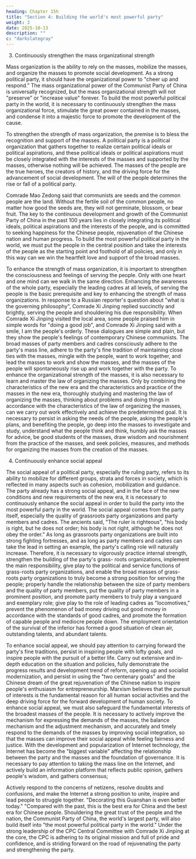 ```yaml
---
heading: Chapter 15h
title: "Section 4: Building the world's most powerful party"
weight: 3
date: 2025-10-13
description: ""
c: "darkslategray"
---
```



3. Continuously strengthen the mass organizational strength

Mass organization is the ability to rely on the masses, mobilize the masses, and organize the masses
to promote social development. As a strong political party, it should have the organizational power
to "cheer up and respond.” The mass organizational power of the Communist Party of China is
universally recognized, but the mass organizational strength will not "preserve" or "increase value"
forever. To build the most powerful political party in the world, it is necessary to continuously
strengthen the mass organizational force, stimulate the great power contained in the masses, and
condense it into a majestic force to promote the development of the cause.

To strengthen the strength of mass organization, the premise is to bless the recognition and support
of the masses. A political party is a political organization that gathers together to realize certain
political ideals or political aspirations, and these political ideals or political aspirations must be
closely integrated with the interests of the masses and supported by the masses, otherwise nothing
will be achieved. The masses of the people are the true heroes, the creators of history, and the driving
force for the advancement of social development. The will of the people determines the rise or fall
of a political party. 

Comrade Mao Zedong said that communists are seeds and the common people
are the land. Without the fertile soil of the common people, no matter how good the seeds are, they
will not germinate, blossom, or bear fruit. The key to the continuous development and growth of the
Communist Party of China in the past 100 years lies in closely integrating its political ideals,
political aspirations and the interests of the people, and is committed to seeking happiness for the
Chinese people, rejuvenation of the Chinese nation and human progress. To build the most powerful
political party in the world, we must put the people in the central position and take the interests of
the people as the starting point and foothold of all policies, and only in this way can we win the
heartfelt love and support of the broad masses.

To enhance the strength of mass organization, it is important to strengthen the consciousness and
feelings of serving the people. Only with one heart and one mind can we walk in the same direction.
Enhancing the awareness of the whole party, especially the leading cadres at all levels, of serving
the people is the basic prerequisite and key to enhancing the strength of mass organizations. In
response to a Russian reporter's question about "what is the governing philosophy", Comrade Xi
Jinping replied succinctly and brightly, serving the people and shouldering his due responsibility.
When Comrade Xi Jinping visited the local area, some people praised him in simple words for
"doing a good job", and Comrade Xi Jinping said with a smile, I am the people's orderly. These
dialogues are simple and plain, but they show the people's feelings of contemporary Chinese
communists. The broad masses of party members and cadres consciously adhere to the party's mass
line, adhere to the party's fine tradition of maintaining close ties with the masses, mingle with the
people, want to work together, and lead the masses to work and show the masses, and the masses of
the people will spontaneously rise up and work together with the party.
To enhance the organizational strength of the masses, it is also necessary to learn and master the
law of organizing the masses. Only by combining the characteristics of the new era and the
characteristics and practice of the masses in the new era, thoroughly studying and mastering the law
of organizing the masses, thinking about problems and doing things in accordance with the
characteristics of the law of organizing the masses, can we carry out work effectively and achieve
the predetermined goal. It is necessary to persist in asking the needs of the people, asking the
people's plans, and benefiting the people, go deep into the masses to investigate and study,
understand what the people think and think, humbly ask the masses for advice, be good students of
the masses, draw wisdom and nourishment from the practice of the masses, and seek policies,
measures, and methods for organizing the masses from the creation of the masses.

4. Continuously enhance social appeal

The social appeal of a political party, especially the ruling party, refers to its ability to mobilize for
different groups, strata and forces in society, which is reflected in many aspects such as cohesion,
mobilization and guidance. The party already has a strong social appeal, and in the face of the new
conditions and new requirements of the new era, it is necessary to continuously enhance the social
appeal in order to build the party into the most powerful party in the world.
The social appeal comes from the party itself, especially the quality of grassroots party organizations
and party members and cadres. The ancients said, "The ruler is righteous", "his body is right, but he
does not order; his body is not right, although he does not obey the order.” As long as grassroots
party organizations are built into strong fighting fortresses, and as long as party members and cadres
can take the lead in setting an example, the party's calling role will naturally increase. Therefore, it
is necessary to vigorously practice internal strength, strengthen the building of the party's grass-
roots organizations, implement the main responsibility, give play to the political and service
functions of grass-roots party organizations, and enable the broad masses of grass-roots party
organizations to truly become a strong position for serving the people; properly handle the
relationship between the size of party members and the quality of party members, put the quality of
party members in a prominent position, and promote party members to truly play a vanguard and
exemplary role; give play to the role of leading cadres as "locomotives," prevent the phenomenon
of bad money driving out good money in accordance with the standards of good cadres, and promote
the formation of capable people and mediocre people down. The employment orientation of the
survival of the inferior has formed a good situation of clean air, outstanding talents, and abundant
talents.

To enhance social appeal, we should pay attention to carrying forward the party's fine traditions,
persist in inspiring people with lofty goals, and inspire people with the pursuit of a better life. Carry
out extensive and in-depth education on the situation and policies, fully demonstrate the progress
results and development trend of reform, opening up and socialist modernization, and persist in
using the "two centenary goals" and the Chinese dream of the great rejuvenation of the Chinese
nation to inspire people's enthusiasm for entrepreneurship. Marxism believes that the pursuit of
interests is the fundamental reason for all human social activities and the deep driving force for the
forward development of human society. To enhance social appeal, we must also safeguard the
fundamental interests of the broadest masses of the people. It is necessary to actively improve the
mechanism for expressing the demands of the masses, the balance mechanism and the adjustment
mechanism, and accurately and timely respond to the demands of the masses by improving social
integration, so that the masses can improve their social appeal while feeling fairness and justice.
With the development and popularization of Internet technology, the Internet has become the
"biggest variable" affecting the relationship between the party and the masses and the foundation of
governance. It is necessary to pay attention to taking the mass line on the Internet, and actively build
an information platform that reflects public opinion, gathers people's wisdom, and gathers consensus;

Actively respond to the concerns of netizens, resolve doubts and confusions, and make the Internet
a strong position to unite, inspire and lead people to struggle together.
"Decorating this Guanshan is even better today." "Compared with the past, this is the best era for
China and the best era for Chinese people. Shouldering the great trust of the people and the nation,
the Communist Party of China, the world's largest party, will also build itself into "the most powerful
political party in the world." Under the strong leadership of the CPC Central Committee with
Comrade Xi Jinping at the core, the CPC is adhering to its original mission and full of pride and
confidence, and is striding forward on the road of rejuvenating the party and strengthening the party.


